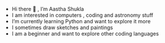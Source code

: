 - Hi there 👋 , I’m Aastha Shukla
- I am interested in computers , coding and astronomy stuff
- I’m currently learning Python and want to explore it more 
- I sometimes draw sketches and paintings 
- I am a beginner and want to explore other coding languages 

<!---
AasthaShukla555/AasthaShukla555 is a ✨ special ✨ repository because its `README.md` (this file) appears on your GitHub profile.
You can click the Preview link to take a look at your changes.
--->
